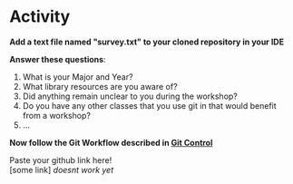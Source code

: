 # Activity  

**Add a text file named "survey.txt" to your cloned repository in your IDE**  

**Answer these questions**:

1. What is your Major and Year?
2. What library resources are you aware of?
3. Did anything remain unclear to you during the workshop?
4. Do you have any other classes that you use git in that would benefit from a workshop?
5. ...

**Now follow the Git Workflow described in [Git Control](GitControl.md)**  

Paste your github link here!  
[some link] *doesnt work yet*
